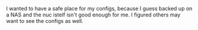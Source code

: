 I wanted to have a safe place for my configs, because I guess backed up on a NAS and the nuc istelf isn't good enough for me. I figured others may want to see the configs as well.
